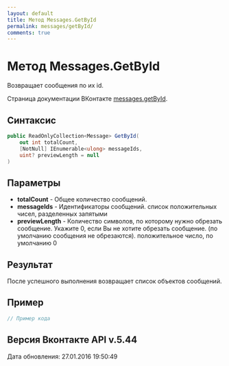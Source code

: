```yaml
---
layout: default
title: Метод Messages.GetById
permalink: messages/getById/
comments: true
---
```

# Метод Messages.GetById
Возвращает сообщения по их id.

Страница документации ВКонтакте [messages.getById](https://vk.com/dev/messages.getById).
## Синтаксис
``` csharp
public ReadOnlyCollection<Message> GetById(
	out int totalCount,
	[NotNull] IEnumerable<ulong> messageIds,
	uint? previewLength = null
)
```

## Параметры
+ **totalCount** - Общее количество сообщений.
+ **messageIds** - Идентификаторы сообщений. список положительных чисел, разделенных запятыми
+ **previewLength** - Количество символов, по которому нужно обрезать сообщение. Укажите 0, если Вы не хотите обрезать сообщение. (по умолчанию сообщения не обрезаются). положительное число, по умолчанию 0

## Результат
После успешного выполнения возвращает список объектов сообщений.

## Пример
``` csharp
// Пример кода
```

## Версия Вконтакте API v.5.44
Дата обновления: 27.01.2016 19:50:49
